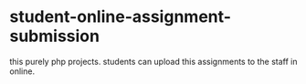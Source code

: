 # student-online-assignment-submission
this purely php projects. students can upload this assignments to the staff in online.
